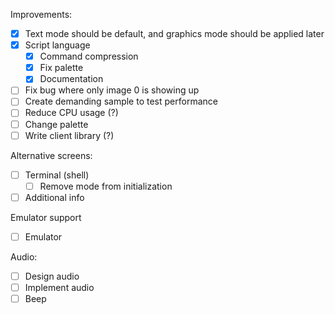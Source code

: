 Improvements:
- [x] Text mode should be default, and graphics mode should be applied later
- [x] Script language
    - [x] Command compression
    - [x] Fix palette
    - [x] Documentation
- [ ] Fix bug where only image 0 is showing up
- [ ] Create demanding sample to test performance
- [ ] Reduce CPU usage (?)
- [ ] Change palette
- [ ] Write client library (?)

Alternative screens:
  - [ ] Terminal (shell)
    - [ ] Remove mode from initialization
  - [ ] Additional info

Emulator support
  - [ ] Emulator

Audio:
  - [ ] Design audio
  - [ ] Implement audio
  - [ ] Beep